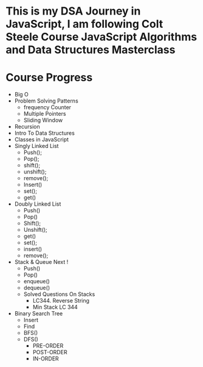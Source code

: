 # This is my DSA Journey in JavaScript, I am following Colt Steele Course JavaScript Algorithms and Data Structures Masterclass
# Course Progress
- Big O
- Problem Solving Patterns
    - frequency Counter
    - Multiple Pointers
    - Sliding Window
- Recursion
- Intro To Data Structures
- Classes in JavaScript
- Singly Linked List
    - Push();
    - Pop();
    - shift();
    - unshift();
    - remove();
    - Insert()
    - set();
    - get()
- Doubly Linked List 
    - Push()
    - Pop()
    - Shift();
    - Unshift();
    - get()
    - set();
    - insert()
    - remove();
- Stack & Queue Next !
    - Push()
    - Pop()
    - enqueue()
    - dequeue()
    - Solved Questions On Stacks 
        - LC344. Reverse String
        - Min Stack LC 344
- Binary Search Tree 
    - Insert 
    - Find 
    - BFS()
    - DFS()
        - PRE-ORDER
        - POST-ORDER
        - IN-ORDER